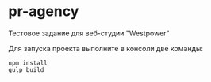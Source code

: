 # pr-agency
Тестовое задание для веб-студии "Westpower"

Для запуска проекта выполните в консоли две команды:
```
npm install 
gulp build
